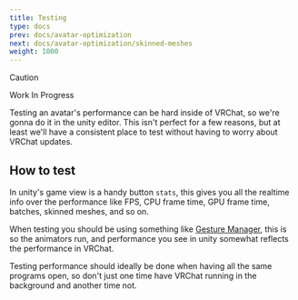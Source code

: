 ```yaml
---
title: Testing
type: docs
prev: docs/avatar-optimization
next: docs/avatar-optimization/skinned-meshes
weight: 1000
---
```


> [!CAUTION]
> Work In Progress

Testing an avatar's performance can be hard inside of VRChat, so we're gonna do it in the unity editor. This isn't perfect for a few reasons, but at least we'll have a consistent place to test without having to worry about VRChat updates.

## How to test
In unity's game view is a handy button `stats`, this gives you all the realtime info over the performance like FPS, CPU frame time, GPU frame time, batches, skinned meshes, and so on.

When testing you should be using something like [Gesture Manager](https://github.com/BlackStartx/VRC-Gesture-Manager), this is so the animators run, and performance you see in unity somewhat reflects the performance in VRChat.

Testing performance should ideally be done when having all the same programs open, so don't just one time have VRChat running in the background and another time not.
